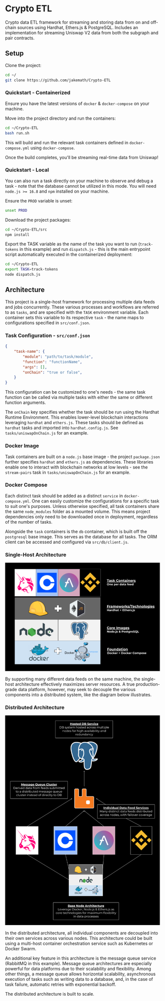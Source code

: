 # Crypto ETL
Crypto data ETL framework for streaming and storing data from on and off-chain sources using Hardhat, Ethers.js & PostgreSQL. Includes an implementation for streaming Uniswap V2 data from both the subgraph and pair contracts.

## Setup
Clone the project:

```bash
cd ~/
git clone https://github.com/jakemath/Crypto-ETL
```

### Quickstart - Containerized
Ensure you have the latest versions of `docker` & `docker-compose` on your machine. 

Move into the project directory and run the containers:

```bash
cd ~/Crypto-ETL
bash run.sh
```

This will build and run the relevant task containers defined in `docker-compose.yml` using `docker-compose`.

Once the build completes, you'll be streaming real-time data from Uniswap! 

### Quickstart - Local
You can also run a task directly on your machine to observe and debug a task - note that the database cannot be utilized in this mode. You will need `node.js >= 16.8` and `npm` installed on your machine.

Ensure the `PROD` variable is unset:
```bash
unset PROD
```
Download the project packages:
```bash
cd ~/Crypto-ETL/src
npm install
```
Export the TASK variable as the name of the task you want to run (`track-tokens` in this example) and run `dispatch.js` - this is the main entrypoint script automatically executed in the containerized deployment:
```bash
cd ~/Crypto-ETL
export TASK=track-tokens
node dispatch.js
```

## Architecture

This project is a single-host framework for processing multiple data feeds and jobs concurrently. These various processes and workflows are referred to as `tasks`, and are specified with the `TASK` environment variable. Each container sets this variable to its respective `task` - the name maps to configurations specified in `src/conf.json`. 

### Task Configuration - `src/conf.json`
```json
{
    "task-name": {
        "module": "path/to/task/module",
        "function": "functionName",
        "args": [],
        "onChain": "true or false",
    }
}
```
This configuration can be customized to one's needs - the same task function can be called via multiple tasks with either the same or different function arguments.

The `onChain` key specifies whether the task should be run using the Hardhat Runtime Environment. This enables lower-level blockchain interactions leveraging `hardhat` and `ethers.js`. These tasks should be defined as `hardhat` tasks and imported into `hardhat.config.js`. See `tasks/uniswapOnChain.js` for an example.

### Docker Image
Task containers are built on a `node.js` base image - the project `package.json` further specifies `hardhat` and `ethers.js` as dependencies. These libraries enable one to interact with blockchain networks at low levels - see the `stream-pairs` task in `tasks/uniswapOnChain.js` for an example.

### Docker Compose
Each distinct task should be added as a distinct `service` in `docker-compose.yml`. One can easily customize the configurations for a specific task to suit one's purposes. Unless otherwise specified, all task containers share the same `node_modules` folder as a mounted volume. This means project dependencies only need to be downloaded once in deployment, regardless of the number of tasks.

Alongside the `task` containers is the `db` container, which is built off the `postgresql` base image. This serves as the database for all tasks. The ORM client can be accessed and configured via `src/db/client.js`. 

### Single-Host Architecture
![Design](design.png)

By supporting many different data feeds on the same machine, the single-host architecture effectively maximizes server resources. A true production-grade data platform, however, may seek to decouple the various components into a distributed system, like the diagram below illustrates.

### Distributed Architecture
![Distributed Design](distributed_design.png)

In the distributed architecture, all individual components are decoupled into their own services across various nodes. This architecture could be built using a multi-host container orchestration service such as Kubernetes or Docker Swarm. 

An additional key feature in this architecture is the message queue service (RabbitMQ in this example). Message queue architectures are especially powerful for data platforms due to their scalability and flexibility. Among other things, a message queue allows horizontal scalability, asynchronous execution of tasks such as writing data to a database, and, in the case of task failure, automatic retries with exponential backoff.

The distributed architecture is built to scale.
